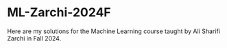 # ML-Zarchi-2024F
Here are my solutions for the Machine Learning course taught by Ali Sharifi Zarchi in Fall 2024.
